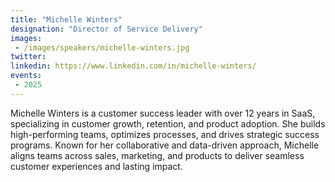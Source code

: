 ```yaml
---
title: "Michelle Winters"
designation: "Director of Service Delivery"
images:
 - /images/speakers/michelle-winters.jpg
twitter: 
linkedin: https://www.linkedin.com/in/michelle-winters/
events:
 - 2025
---
```


Michelle Winters is a customer success leader with over 12 years in SaaS, specializing in customer growth, retention, and product adoption. She builds high-performing teams, optimizes processes, and drives strategic success programs. Known for her collaborative and data-driven approach, Michelle aligns teams across sales, marketing, and products to deliver seamless customer experiences and lasting impact.